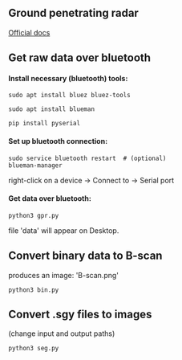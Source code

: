 ## Ground penetrating radar  
[Official docs](https://www.dropbox.com/sh/5kgy9gf7kj3ds8l/AACvDvarBf0RnDclS4C4XIn5a?dl=0)


## Get raw data over bluetooth

#### Install necessary (bluetooth) tools:
```
sudo apt install bluez bluez-tools

sudo apt install blueman

pip install pyserial
```

#### Set up bluetooth connection:
```
sudo service bluetooth restart  # (optional) 
blueman-manager
```
right-click on a device -> Connect to -> Serial port

#### Get data over bluetooth:
```
python3 gpr.py 
```
file 'data' will appear on Desktop.

## Convert binary data to B-scan
produces an image: 'B-scan.png'
```
python3 bin.py
```

## Convert .sgy files to images
(change input and output paths)
```
python3 seg.py
```